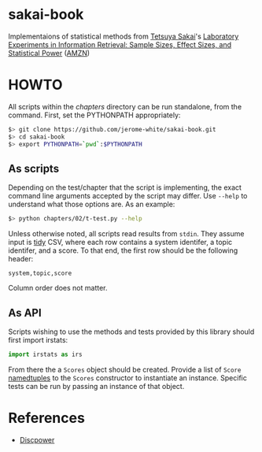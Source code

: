 # sakai-book

Implementaions of statistical methods from [Tetsuya
Sakai](http://sakailab.com/tetsuya/)'s [Laboratory Experiments in
Information Retrieval: Sample Sizes, Effect Sizes, and Statistical
Power](http://sakailab.com/leirbook/)
([AMZN](https://www.amazon.com/dp/9811311986))

# HOWTO

All scripts within the *chapters* directory can be run standalone,
from the command. First, set the PYTHONPATH appropriately:

```bash
$> git clone https://github.com/jerome-white/sakai-book.git
$> cd sakai-book
$> export PYTHONPATH=`pwd`:$PYTHONPATH
```

## As scripts

Depending on the test/chapter that the script is implementing, the
exact command line arguments accepted by the script may differ. Use
`--help` to understand what those options are. As an example:

```bash
$> python chapters/02/t-test.py --help
```

Unless otherwise noted, all scripts read results from `stdin`. They
assume input is [tidy](http://vita.had.co.nz/papers/tidy-data.html)
CSV, where each row contains a system identifer, a topic identifer,
and a score. To that end, the first row should be the following
header:

```
system,topic,score
```

Column order does not matter.

## As API

Scripts wishing to use the methods and tests provided by this library
should first import irstats:

```python
import irstats as irs
```

From there the a `Scores` object should be created. Provide a list of
`Score`
[namedtuples](https://docs.python.org/3.7/library/collections.html#collections.namedtuple)
to the `Scores` constructor to instantiate an instance. Specific tests
can be run by passing an instance of that object.

# References

* [Discpower](http://research.nii.ac.jp/ntcir/tools/discpower-en.html)
